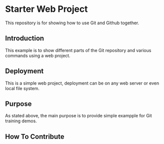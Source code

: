 # Starter Web Project

This repository is for showing how to use Git and Github together.

## Introduction

This example is to show different parts of the Git repository and various commands using a web project.

## Deployment
 
This is a simple web project, deployment can be on any web server or even local file system.

## Purpose

As stated above, the main purpose is to provide simple exampple for Git training demos.

## How To Contribute